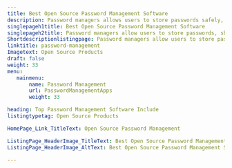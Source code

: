 ```yaml
---
title: Best Open Source Password Management Software
description: Password managers allows users to store passwords safely, share credentials across the team securely and easily login into various apps using master password.
singlepageh1title: Best Open Source Password Management Software
singlepageh2title: Password managers allow users to store passwords, share credentials across the team securely and easily login into various apps using one master password.
Shortdescriptionlistingpage: Password managers allow users to store passwords, share credentials across the team securely and easily login into various apps using one master password.
linktitle: password-management
Imagetext: Open Source Products
draft: false
weight: 33
menu:
   mainmenu: 
       name: Password Management
       url: PasswordManagementApps
       weight: 33

heading: Top Password Management Software Include
listingtypetag: Open Source Products

HomePage_Link_TitleText: Open Source Password Management

ListingPage_HeaderImage_TitleText: Best Open Source Password Management Software
ListingPage_HeaderImage_AltText: Best Open Source Password Management Software

---
```


